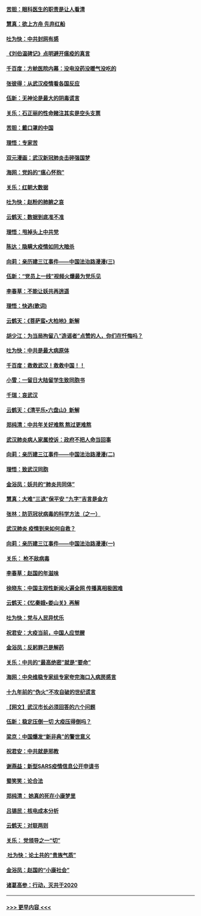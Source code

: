 #### [苦胆：眼科医生的职责是让人看清](../pages/nsc993/n11853840.md?t=02090331) 
#### [慧真：欲上方舟 先弃红船](../pages/nsc993/n11853483.md?t=02090331) 
#### [吐为快：中共封网有感](../pages/nsc993/n11852575.md?t=02090331) 
#### [《刘伯温碑记》点明避开瘟疫的真言](../pages/nsc993/n11852128.md?t=02090331) 
#### [千百度：方舱医院内幕：没电没药没暖气没吃的](../pages/nsc993/n11850211.md?t=02090331) 
#### [张彼得：从武汉疫情看各国反应](../pages/nsc993/n11850102.md?t=02090331) 
#### [伍新：无神论是最大的阴毒谎言](../pages/nsc993/n11846129.md?t=02090331) 
#### [关乐：石正丽的性命赌注其实是空头支票](../pages/nsc993/n11846109.md?t=02090331) 
#### [苦胆：戴口罩的中国](../pages/nsc993/n11845576.md?t=02090331) 
#### [理悟：专家苦](../pages/nsc993/n11845564.md?t=02090331) 
#### [双元漫画：武汉新冠肺炎击碎强国梦](../pages/nsc993/n11843320.md?t=02090331) 
#### [海网：党妈的“瘟心怀抱”](../pages/nsc993/n11840740.md?t=02090331) 
#### [关乐：红朝大数据](../pages/nsc993/n11840675.md?t=02090331) 
#### [吐为快：赵粉的肺腑之哀](../pages/nsc993/n11840618.md?t=02090331) 
#### [云鹤天：数据到底准不准](../pages/nsc993/n11840325.md?t=02090331) 
#### [理悟：甩掉头上中共党](../pages/nsc993/n11838826.md?t=02090331) 
#### [陈达：隐瞒大疫情如同大暗杀](../pages/nsc993/n11838771.md?t=02090331) 
#### [向莉：亲历建三江事件——中国法治路漫漫(三)](../pages/nsc993/n11831825.md?t=02090331) 
#### [伍新：“党员上一线”视频火爆最为党乐见](../pages/nsc993/n11838200.md?t=02090331) 
#### [李春草：不能让妖共再逍遥](../pages/nsc993/n11838102.md?t=02090331) 
#### [理悟：快逃(歌词)](../pages/nsc993/n11838083.md?t=02090331) 
#### [云鹤天：《菩萨蛮▪大柏地》新解](../pages/nsc993/n11838059.md?t=02090331) 
#### [胡少江：为当局拘留八“造谣者”点赞的人，你们在忏悔吗？](../pages/nsc993/n11836801.md?t=02090331) 
#### [吐为快：中共是最大病原体](../pages/nsc993/n11836748.md?t=02090331) 
#### [千百度：救救武汉！救救中国！！](../pages/nsc993/n11836145.md?t=02090331) 
#### [小雪：一留日大陆留学生致同胞书](../pages/nsc993/n11834624.md?t=02090331) 
#### [千瑞：哀武汉](../pages/nsc993/n11833647.md?t=02090331) 
#### [云鹤天：《清平乐▪六盘山》新解](../pages/nsc993/n11833611.md?t=02090331) 
#### [郑纯清：中共年关好难熬 熬过更难熬](../pages/nsc993/n11833489.md?t=02090331) 
#### [武汉肺炎病人家属控诉：政府不把人命当回事](../pages/nsc993/n11833205.md?t=02090331) 
#### [向莉：亲历建三江事件——中国法治路漫漫(二)](../pages/nsc993/n11829102.md?t=02090331) 
#### [理悟：致武汉同胞](../pages/nsc993/n11831522.md?t=02090331) 
#### [金浴凤：妖共的“肺炎共同体”](../pages/nsc993/n11829448.md?t=02090331) 
#### [慧真：大难“三退”保平安 “九字”吉言是金方](../pages/nsc993/n11829501.md?t=02090331) 
#### [张林：防范冠状病毒的科学方法（之一）](../pages/nsc993/n11828618.md?t=02090331) 
#### [武汉肺炎 疫情到来如何自救？](../pages/nsc993/n11827632.md?t=02090331) 
#### [向莉：亲历建三江事件——中国法治路漫漫(一)](../pages/nsc993/n11827190.md?t=02090331) 
#### [关乐： 枪不敌病毒](../pages/nsc993/n11826746.md?t=02090331) 
#### [李春草：赵国的年滋味](../pages/nsc993/n11826321.md?t=02090331) 
#### [徐晓东：中国主观性新闻火遍全网 传播真相极困难](../pages/nsc993/n11826508.md?t=02090331) 
#### [云鹤天：《忆秦娥▪娄山关》再解](../pages/nsc993/n11824682.md?t=02090331) 
#### [吐为快：党与人民异忧乐](../pages/nsc993/n11824660.md?t=02090331) 
#### [祝君安：大疫当前，中国人应觉醒](../pages/nsc993/n11821946.md?t=02090331) 
#### [金浴凤：反躬罪己是解药](../pages/nsc993/n11820280.md?t=02090331) 
#### [关乐：中共的“最高绝密”就是“要命”](../pages/nsc993/n11816946.md?t=02090331) 
#### [海网：中央维稳专家组专家夸完海口入病房感言](../pages/nsc993/n11815138.md?t=02090331) 
#### [十九年前的“伪火”不攻自破的世纪谎言](../pages/nsc993/n11813238.md?t=02090331) 
#### [【网文】武汉市长必须回答的六个问题](../pages/nsc993/n11813848.md?t=02090331) 
#### [伍新：稳定压倒一切 大疫压得倒吗？](../pages/nsc993/n11812634.md?t=02090331) 
#### [梁京：中国爆发“新非典”的警世意义](../pages/nsc993/n11812554.md?t=02090331) 
#### [祝君安：中共就是邪教](../pages/nsc993/n11812431.md?t=02090331) 
#### [谢燕益：新型SARS疫情信息公开申请书](../pages/nsc993/n11808840.md?t=02090331) 
#### [蜀笑笑：论合法](../pages/nsc993/n11808064.md?t=02090331) 
#### [郑纯清： 她真的死在小康梦里](../pages/nsc993/n11806623.md?t=02090331) 
#### [吕锡民：核电成本分析](../pages/nsc993/n11806284.md?t=02090331) 
#### [云鹤天：对联两则](../pages/nsc993/n11805957.md?t=02090331) 
#### [关乐： 党领导之一“切”](../pages/nsc993/n11804505.md?t=02090331) 
#### [ 吐为快：论土共的“贵族气质”](../pages/nsc993/n11804490.md?t=02090331) 
#### [金浴凤：赵国的“小康社会”](../pages/nsc993/n11804452.md?t=02090331) 
#### [诸葛高参：行动，灭共于2020](../pages/nsc993/n11804120.md?t=02090331) 

----
#### [ >>> 更早内容 <<< ](../indexes/nsc993-earlier.md)
